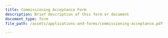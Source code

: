 ```yaml
---
title: Commissioning Acceptance Form
description: Brief description of this form or document
document_type: form
file_path: /assets/applications-and-forms/commissioning-acceptance.pdf

---
```

